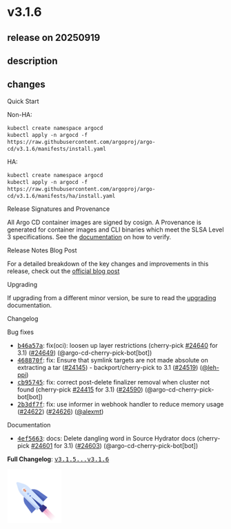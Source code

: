 # v3.1.6

## release on 20250919
## description
## changes
Quick Start

Non-HA:

    kubectl create namespace argocd
    kubectl apply -n argocd -f https://raw.githubusercontent.com/argoproj/argo-cd/v3.1.6/manifests/install.yaml

HA:

    kubectl create namespace argocd
    kubectl apply -n argocd -f https://raw.githubusercontent.com/argoproj/argo-cd/v3.1.6/manifests/ha/install.yaml

Release Signatures and Provenance

All Argo CD container images are signed by cosign. A Provenance is generated for container images and CLI binaries which meet the SLSA Level 3 specifications. See the <a href="https://argo-cd.readthedocs.io/en/stable/operator-manual/signed-release-assets" rel="nofollow">documentation</a> on how to verify.

Release Notes Blog Post

For a detailed breakdown of the key changes and improvements in this release, check out the <a href="https://blog.argoproj.io/announcing-argo-cd-v3-1-f4389bc783c8" rel="nofollow">official blog post</a>

Upgrading

If upgrading from a different minor version, be sure to read the <a href="https://argo-cd.readthedocs.io/en/stable/operator-manual/upgrading/overview/" rel="nofollow">upgrading</a> documentation.

Changelog

Bug fixes

* <a class="commit-link" data-hovercard-type="commit" data-hovercard-url="https://github.com/argoproj/argo-cd/commit/b46a57ab825980366e2fbcfb5ac0896cfd15a59c/hovercard" href="https://github.com/argoproj/argo-cd/commit/b46a57ab825980366e2fbcfb5ac0896cfd15a59c"><tt>b46a57a</tt></a>: fix(oci): loosen up layer restrictions (cherry-pick <a class="issue-link js-issue-link" data-error-text="Failed to load title" data-id="3430270913" data-permission-text="Title is private" data-url="https://github.com/argoproj/argo-cd/issues/24640" data-hovercard-type="pull_request" data-hovercard-url="/argoproj/argo-cd/pull/24640/hovercard" href="https://github.com/argoproj/argo-cd/pull/24640">#24640</a> for 3.1) (<a class="issue-link js-issue-link" data-error-text="Failed to load title" data-id="3430868933" data-permission-text="Title is private" data-url="https://github.com/argoproj/argo-cd/issues/24649" data-hovercard-type="pull_request" data-hovercard-url="/argoproj/argo-cd/pull/24649/hovercard" href="https://github.com/argoproj/argo-cd/pull/24649">#24649</a>) (@argo-cd-cherry-pick-bot[bot])
* <a class="commit-link" data-hovercard-type="commit" data-hovercard-url="https://github.com/argoproj/argo-cd/commit/468870f65d169bf24b397d2f897e3f0815219b88/hovercard" href="https://github.com/argoproj/argo-cd/commit/468870f65d169bf24b397d2f897e3f0815219b88"><tt>468870f</tt></a>: fix: Ensure that symlink targets are not made absolute on extracting a tar (<a class="issue-link js-issue-link" data-error-text="Failed to load title" data-id="3321098785" data-permission-text="Title is private" data-url="https://github.com/argoproj/argo-cd/issues/24145" data-hovercard-type="issue" data-hovercard-url="/argoproj/argo-cd/issues/24145/hovercard" href="https://github.com/argoproj/argo-cd/issues/24145">#24145</a>) - backport/cherry-pick to 3.1 (<a class="issue-link js-issue-link" data-error-text="Failed to load title" data-id="3405636163" data-permission-text="Title is private" data-url="https://github.com/argoproj/argo-cd/issues/24519" data-hovercard-type="pull_request" data-hovercard-url="/argoproj/argo-cd/pull/24519/hovercard" href="https://github.com/argoproj/argo-cd/pull/24519">#24519</a>) (<a class="user-mention notranslate" data-hovercard-type="user" data-hovercard-url="/users/leh-ppi/hovercard" data-octo-click="hovercard-link-click" data-octo-dimensions="link_type:self" href="https://github.com/leh-ppi">@leh-ppi</a>)
* <a class="commit-link" data-hovercard-type="commit" data-hovercard-url="https://github.com/argoproj/argo-cd/commit/cb9574597e946dff1618bd9dc84bc276d8f585ba/hovercard" href="https://github.com/argoproj/argo-cd/commit/cb9574597e946dff1618bd9dc84bc276d8f585ba"><tt>cb95745</tt></a>: fix: correct post-delete finalizer removal when cluster not found (cherry-pick <a class="issue-link js-issue-link" data-error-text="Failed to load title" data-id="3386505068" data-permission-text="Title is private" data-url="https://github.com/argoproj/argo-cd/issues/24415" data-hovercard-type="pull_request" data-hovercard-url="/argoproj/argo-cd/pull/24415/hovercard" href="https://github.com/argoproj/argo-cd/pull/24415">#24415</a> for 3.1) (<a class="issue-link js-issue-link" data-error-text="Failed to load title" data-id="3424009963" data-permission-text="Title is private" data-url="https://github.com/argoproj/argo-cd/issues/24590" data-hovercard-type="pull_request" data-hovercard-url="/argoproj/argo-cd/pull/24590/hovercard" href="https://github.com/argoproj/argo-cd/pull/24590">#24590</a>) (@argo-cd-cherry-pick-bot[bot])
* <a class="commit-link" data-hovercard-type="commit" data-hovercard-url="https://github.com/argoproj/argo-cd/commit/2b3df7f5a81251a9b6f4b632add5d2247f59de75/hovercard" href="https://github.com/argoproj/argo-cd/commit/2b3df7f5a81251a9b6f4b632add5d2247f59de75"><tt>2b3df7f</tt></a>: fix: use informer in webhook handler to reduce memory usage (<a class="issue-link js-issue-link" data-error-text="Failed to load title" data-id="3427623119" data-permission-text="Title is private" data-url="https://github.com/argoproj/argo-cd/issues/24622" data-hovercard-type="pull_request" data-hovercard-url="/argoproj/argo-cd/pull/24622/hovercard" href="https://github.com/argoproj/argo-cd/pull/24622">#24622</a>) (<a class="issue-link js-issue-link" data-error-text="Failed to load title" data-id="3427902228" data-permission-text="Title is private" data-url="https://github.com/argoproj/argo-cd/issues/24626" data-hovercard-type="pull_request" data-hovercard-url="/argoproj/argo-cd/pull/24626/hovercard" href="https://github.com/argoproj/argo-cd/pull/24626">#24626</a>) (<a class="user-mention notranslate" data-hovercard-type="user" data-hovercard-url="/users/alexmt/hovercard" data-octo-click="hovercard-link-click" data-octo-dimensions="link_type:self" href="https://github.com/alexmt">@alexmt</a>)

Documentation

* <a class="commit-link" data-hovercard-type="commit" data-hovercard-url="https://github.com/argoproj/argo-cd/commit/4ef56634b4e5cdf99d0bc6a69124ea1cb7b8e563/hovercard" href="https://github.com/argoproj/argo-cd/commit/4ef56634b4e5cdf99d0bc6a69124ea1cb7b8e563"><tt>4ef5663</tt></a>: docs: Delete dangling word in Source Hydrator docs (cherry-pick <a class="issue-link js-issue-link" data-error-text="Failed to load title" data-id="3426125221" data-permission-text="Title is private" data-url="https://github.com/argoproj/argo-cd/issues/24601" data-hovercard-type="pull_request" data-hovercard-url="/argoproj/argo-cd/pull/24601/hovercard" href="https://github.com/argoproj/argo-cd/pull/24601">#24601</a> for 3.1) (<a class="issue-link js-issue-link" data-error-text="Failed to load title" data-id="3426821528" data-permission-text="Title is private" data-url="https://github.com/argoproj/argo-cd/issues/24603" data-hovercard-type="pull_request" data-hovercard-url="/argoproj/argo-cd/pull/24603/hovercard" href="https://github.com/argoproj/argo-cd/pull/24603">#24603</a>) (@argo-cd-cherry-pick-bot[bot])

<strong>Full Changelog</strong>: <a class="commit-link" href="https://github.com/argoproj/argo-cd/compare/v3.1.5...v3.1.6"><tt>v3.1.5...v3.1.6</tt></a>

<a href="https://argoproj.github.io/cd/" rel="nofollow"><img src="https://raw.githubusercontent.com/argoproj/argo-site/master/content/pages/cd/gitops-cd.png" width="25%" style="max-width: 100%;"></a>

